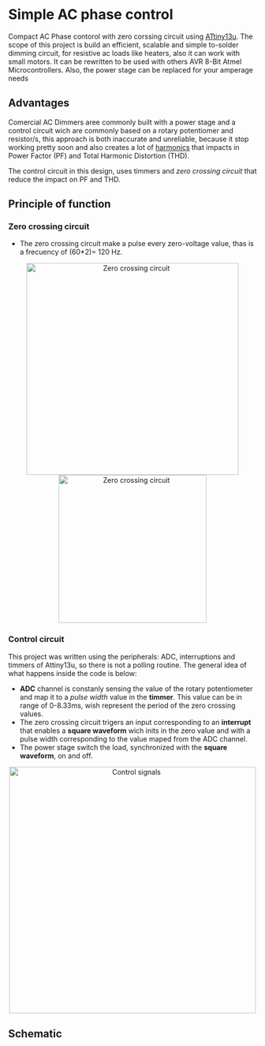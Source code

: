 
# Simple AC phase control

Compact AC Phase contorol with zero corssing circuit using [ATtiny13u](https://ww1.microchip.com/downloads/en/devicedoc/doc2535.pdf).
The scope of this project is build an efficient, scalable and simple to-solder dimming circuit, for resistive ac loads like heaters, also it can work with small motors.
It can be rewritten to be used with others AVR 8-Bit Atmel Microcontrollers. Also, the power stage can be replaced for your amperage needs  


## Advantages 
Comercial AC Dimmers aree commonly built with a power stage and a control circuit wich are commonly
based on a rotary potentiomer and resistor/s, this approach is both inaccurate and unreliable, because it stop working pretty soon and also creates a lot of [harmonics](https://www.electronics-tutorials.ws/accircuits/harmonics.html) that impacts in Power Factor (PF) and Total Harmonic Distortion (THD).

The control circuit in this design, uses timmers and _zero crossing circuit_ that reduce the impact on PF and THD.

## Principle of function 

### Zero crossing circuit 
- The zero crossing circuit make a pulse every zero-voltage value, thas is a frecuency of (60*2)= 120 Hz. 

<p align="center">
	<img alt="Zero crossing circuit" width="430" src="https://user-images.githubusercontent.com/22565959/213883584-a254b72b-0fbb-4e92-a54c-57aa0edd1ea1.png">
	<img alt="Zero crossing circuit" width="300" src="https://user-images.githubusercontent.com/22565959/213883593-dad12f7b-1464-446e-ac99-6e66b3f474ec.png">
</p>

### Control circuit
This project was written using the peripherals: ADC, interruptions and timmers of Attiny13u, so there is not a polling routine. 
The general idea of what happens inside the code is below:

- **ADC** channel is constanly sensing the value of the rotary potentiometer and map it to a _pulse width_ value in the **timmer**. This value can be in range of 0-8.33ms, wish represent the period of the zero crossing values.
- The zero crossing circuit trigers an input corresponding to an **interrupt** that enables a **square waveform** wich inits in the zero value and with a pulse width corresponding to the value maped from the ADC channel. 
- The power stage switch the load, synchronized with the **square waveform**, on and off. 

<p align="center">
	<img alt="Control signals" width="500" src="https://user-images.githubusercontent.com/22565959/213885312-7970b64f-5aaa-4afe-a145-01eb5e3af3bd.png">

</p>

## Schematic
